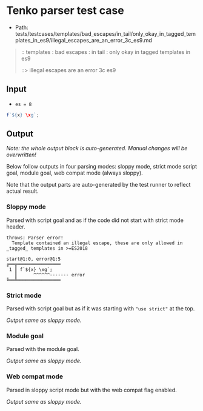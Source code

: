 # Tenko parser test case

- Path: tests/testcases/templates/bad_escapes/in_tail/only_okay_in_tagged_templates_in_es9/illegal_escapes_are_an_error_3c_es9.md

> :: templates : bad escapes : in tail : only okay in tagged templates in es9
>
> ::> illegal escapes are an error 3c es9

## Input

- `es = 8`

`````js
f`${x} \xg`;
`````

## Output

_Note: the whole output block is auto-generated. Manual changes will be overwritten!_

Below follow outputs in four parsing modes: sloppy mode, strict mode script goal, module goal, web compat mode (always sloppy).

Note that the output parts are auto-generated by the test runner to reflect actual result.

### Sloppy mode

Parsed with script goal and as if the code did not start with strict mode header.

`````
throws: Parser error!
  Template contained an illegal escape, these are only allowed in _tagged_ templates in >=ES2018

start@1:0, error@1:5
╔══╦════════════════
 1 ║ f`${x} \xg`;
   ║      ^^^^^^------- error
╚══╩════════════════

`````

### Strict mode

Parsed with script goal but as if it was starting with `"use strict"` at the top.

_Output same as sloppy mode._

### Module goal

Parsed with the module goal.

_Output same as sloppy mode._

### Web compat mode

Parsed in sloppy script mode but with the web compat flag enabled.

_Output same as sloppy mode._
